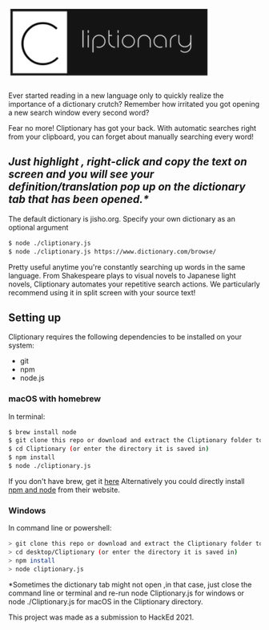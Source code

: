 #         ![Logo](https://github.com/ryanjacquess/Cliptionary/blob/main/icon1.png)
Ever started reading in a new language only to quickly realize the importance of a dictionary crutch? Remember how irritated you got opening a new search window every second word?

Fear no more! Cliptionary has got your back. With automatic searches right from your clipboard, you can forget about manually searching every word!

## <em> Just highlight , right-click and copy the text on screen and you will see your definition/translation pop up on the dictionary tab that has been opened.* </em>

The default dictionary is jisho.org. Specify your own dictionary as an optional argument
```sh
$ node ./cliptionary.js
$ node ./cliptionary.js https://www.dictionary.com/browse/
```
Pretty useful anytime you're constantly searching up words in the same language. From Shakespeare plays to visual novels to Japanese light novels, Cliptionary automates your repetitive search actions. We particularly recommend using it in split screen with your source text!

## Setting up
Cliptionary requires the following dependencies to be installed on your system:
 - git
 - npm
 - node.js

### macOS with homebrew
In terminal:
```sh
$ brew install node
$ git clone this repo or download and extract the Cliptionary folder to your desktop directory
$ cd Cliptionary (or enter the directory it is saved in)
$ npm install
$ node ./cliptionary.js
```
If you don't have brew, get it [here](https://brew.sh/#install)
Alternatively you could directly install [npm and node](https://www.npmjs.com/get-npm) from their website.
### Windows
In command line or powershell:
```sh
> git clone this repo or download and extract the Cliptionary folder to your desktop directory
> cd desktop/Cliptionary (or enter the directory it is saved in)
> npm install
> node cliptionary.js
```
*Sometimes the dictionary tab might not open ,in that case, just close the command line or terminal and re-run node Cliptionary.js for windows or node ./Cliptionary.js for macOS in the Cliptionary directory.

This project was made as a submission to HackEd 2021.
